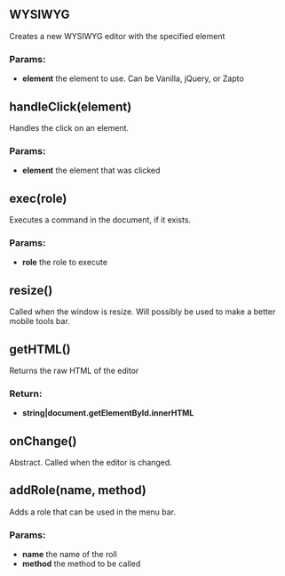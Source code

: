 <!-- Start src\wysiwyg.js -->

## WYSIWYG

Creates a new WYSIWYG editor with the specified element

### Params:

* **element** the element to use. Can be Vanilla, jQuery, or Zapto

## handleClick(element)

Handles the click on an element.

### Params:

* **element** the element that was clicked

## exec(role)

Executes a command in the document, if it exists.

### Params:

* **role** the role to execute

## resize()

Called when the window is resize.
Will possibly be used to make a better mobile tools bar.

## getHTML()

Returns the raw HTML of the editor

### Return:

* **string|document.getElementById.innerHTML** 

## onChange()

Abstract.
Called when the editor is changed.

## addRole(name, method)

Adds a role that can be used in the menu bar.

### Params:

* **name** the name of the roll
* **method** the method to be called

<!-- End src\wysiwyg.js -->

